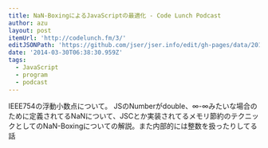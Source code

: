 ```yaml
---
title: NaN-BoxingによるJavaScriptの最適化 - Code Lunch Podcast
author: azu
layout: post
itemUrl: 'http://codelunch.fm/3/'
editJSONPath: 'https://github.com/jser/jser.info/edit/gh-pages/data/2014/03/index.json'
date: '2014-03-30T06:38:30.959Z'
tags:
  - JavaScript
  - program
  - podcast
---
```

IEEE754の浮動小数点について。
JSのNumberがdouble、∞-∞みたいな場合のために定義されてるNaNについて、JSCとか実装されてるメモリ節約のテクニックとしてのNaN-Boxingについての解説。また内部的には整数を扱ったりしてる話
